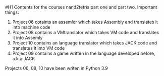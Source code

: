 #H1 Contents for the courses nand2tetris part one and part two.
Important things:
1. Project 06 cotaints an assemler which takes Assembly and translates it into machine code
2. Project 08 contains a VMtranslator which takes VM code and translates it into Assemly
3. Project 10 contains an language translator which takes JACK code and translates it into VM code
4. Project 09 contains a game written in the language developed before, a.k.a JACK

Projects 06, 08, 10 have been writen in Python 3.9
